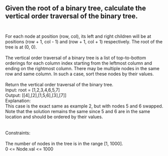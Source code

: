 ## Given the root of a binary tree, calculate the vertical order traversal of the binary tree. <br> <br> 
For each node at position (row, col), its left and right children will be at positions (row + 1, col - 1) and (row + 1, col + 1) respectively. The root of the tree is at (0, 0). <br> <br> 
The vertical order traversal of a binary tree is a list of top-to-bottom orderings for each column index starting from the leftmost column and ending on the rightmost column. There may be multiple nodes in the same row and same column. In such a case, sort these nodes by their values. <br> <br> 
Return the vertical order traversal of the binary tree. <br> 
Input: root = [1,2,3,4,6,5,7] <br> 
Output: [[4],[2],[1,5,6],[3],[7]] <br> 
Explanation: <br> 
This case is the exact same as example 2, but with nodes 5 and 6 swapped. <br> 
Note that the solution remains the same since 5 and 6 are in the same location and should be ordered by their values. <br> <br> <br> 
Constraints: <br> <br> 
The number of nodes in the tree is in the range [1, 1000]. <br> 
0 <= Node.val <= 1000 <br> 
